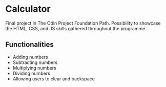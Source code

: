 # Calculator

Final project in The Odin Project Foundation Path. Possibility to showcase the HTML, CSS, and JS skills gathered throughout the programme.

## Functionalities

- Adding numbers
- Subtracting numbers
- Multiplying numbers
- Dividing numbers
- Allowing users to clear and backspace
